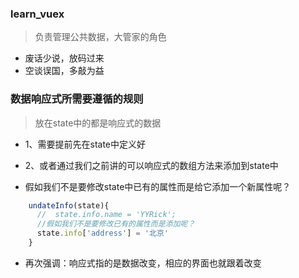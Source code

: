 ### learn_vuex
> 负责管理公共数据，大管家的角色

- 废话少说，放码过来
- 空谈误国，多敲为益

### 数据响应式所需要遵循的规则
> 放在state中的都是响应式的数据
- 1、需要提前先在state中定义好
- 2、或者通过我们之前讲的可以响应式的数组方法来添加到state中

- 假如我们不是要修改state中已有的属性而是给它添加一个新属性呢？
```js
    undateInfo(state){
      //  state.info.name = 'YYRick';
      //假如我们不是要修改已有的属性而是添加呢？
      state.info['address'] = '北京'
    }
```
- 再次强调：响应式指的是数据改变，相应的界面也就跟着改变